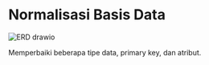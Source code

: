 # Normalisasi Basis Data

![ERD drawio](https://user-images.githubusercontent.com/81552476/162356574-52159dd3-8f50-4c7e-bb43-4c4a0c7ebc04.png)


Memperbaiki beberapa tipe data, primary key, dan atribut.

